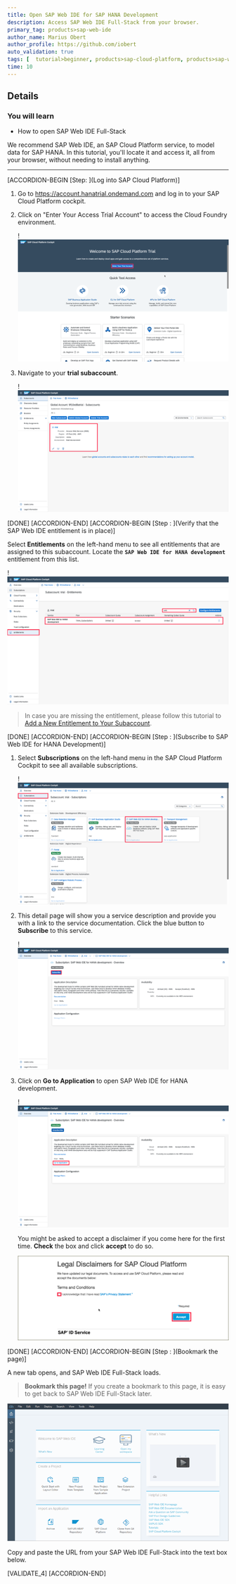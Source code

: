 ```yaml
---
title: Open SAP Web IDE for SAP HANA Development
description: Access SAP Web IDE Full-Stack from your browser.
primary_tag: products>sap-web-ide
author_name: Marius Obert
author_profile: https://github.com/iobert
auto_validation: true
tags: [  tutorial>beginner, products>sap-cloud-platform, products>sap-web-ide  ]
time: 10
---
```


## Details
### You will learn  
  - How to open SAP Web IDE Full-Stack

We recommend SAP Web IDE, an SAP Cloud Platform service, to model data for SAP HANA. In this tutorial, you'll locate it and access it, all from your browser, without needing to install anything.

---



[ACCORDION-BEGIN [Step: ](Log into SAP Cloud Platform)]

1. Go to <https://account.hanatrial.ondemand.com> and log in to your SAP Cloud Platform cockpit.

2. Click on "Enter Your Access Trial Account" to access the Cloud Foundry environment.

    !![accesstrial](accesstrial.png)

3. Navigate to your **trial subaccount**.

    !![subaccount](subaccount.png)



[DONE]
[ACCORDION-END]
[ACCORDION-BEGIN [Step : ](Verify that the SAP Web IDE entitlement is in place)]

Select **Entitlements** on the left-hand menu to see all entitlements that are assigned to this subaccount. Locate the **`SAP Web IDE for HANA development`** entitlement from this list.

!![webideEntitlement](webideEntitlement.png)

> In case you are missing the entitlement, please follow this tutorial to [Add a New Entitlement to Your Subaccount](cp-cf-entitlements-add).

[DONE]
[ACCORDION-END]
[ACCORDION-BEGIN [Step : ](Subscribe to SAP Web IDE for HANA Development)]

1. Select **Subscriptions** on the left-hand menu in the SAP Cloud Platform Cockpit to see all available subscriptions.

    !![Subscriptions](subscriptions.png)

2. This detail page will show you a service description and provide you with a link to the service documentation. Click the blue button to **Subscribe** to this service.

    !![subscribe](subscribe.png)
3.  Click on **Go to Application** to open  SAP Web IDE for HANA development.

    !![goto](gotoapp.png)

    You might be asked to accept a disclaimer if you come here for the first time. **Check** the box and click **accept** to do so.

    ![disclaimer](./disclaimer.png)


[DONE]
[ACCORDION-END]
[ACCORDION-BEGIN [Step : ](Bookmark the page)]

A new tab opens, and SAP Web IDE Full-Stack loads.

>**Bookmark this page!**  If you create a bookmark to this page, it is easy to get back to SAP Web IDE Full-Stack later.

![SAP Cloud Platform Console - services button](./web_ide_start_screen.png)


Copy and paste the URL from your SAP Web IDE Full-Stack into the text box below.

[VALIDATE_4]
[ACCORDION-END]
